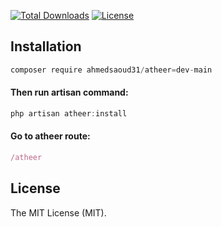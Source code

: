 [![Total Downloads](https://img.shields.io/packagist/dt/ahmedsaoud31/atheer)](https://packagist.org/packages/ahmedsaoud31/atheer)
[![License](https://img.shields.io/packagist/l/ahmedsaoud31/atheer)](https://en.wikipedia.org/wiki/MIT_License)

## Installation

```jsx
composer require ahmedsaoud31/atheer=dev-main
```
#### Then run artisan command:

```jsx
php artisan atheer:install
```

#### Go to atheer route:
```jsx
/atheer
```

## License

The MIT License (MIT).
